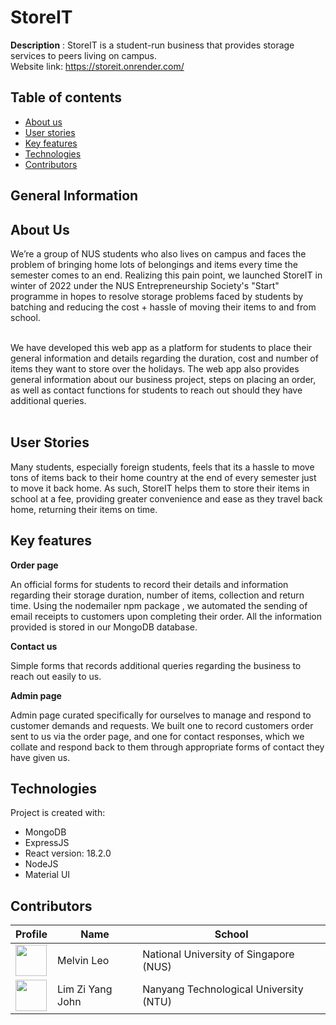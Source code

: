 # StoreIT

**Description** : StoreIT is a student-run business that provides storage services to peers living on campus.
<br>Website link: https://storeit.onrender.com/</br>

## Table of contents

- [About us](#about-us)
- [User stories](#user-stories)
- [Key features](#key-features)
- [Technologies](#technologies)
- [Contributors](#contributors)

## General Information

## About Us

We’re a group of NUS students who also lives on campus and faces the problem of bringing home lots of belongings and items every time the semester comes to an end. Realizing this pain point, we launched StoreIT in winter of 2022 under the NUS Entrepreneurship Society's "Start" programme in hopes to resolve storage problems faced by students by batching and reducing the cost + hassle of moving their items to and from school.

<br>
We have developed this web app as a platform for students to place their general information and details regarding the duration, cost and number of items they want to store over the holidays. The web app also provides general information about our business project, steps on placing an order, as well as contact functions for students to reach out should they have additional queries.
</br>

<br/>

## User Stories

Many students, especially foreign students, feels that its a hassle to move tons of items back to their home country at the end of every semester just to move it back home. As such, StoreIT helps them to store their items in school at a fee, providing greater convenience and ease as they travel back home, returning their items on time.

## Key features

**Order page**

An official forms for students to record their details and information regarding their storage duration, number of items, collection and return time. Using the nodemailer npm package , we automated the sending of email receipts to customers upon completing their order. All the information provided is stored in our MongoDB database.

**Contact us** 

Simple forms that records additional queries regarding the business to reach out easily to us.


**Admin page**

Admin page curated specifically for ourselves to manage and respond to customer demands and requests. We built one to record customers order sent to us via the order page, and one for contact responses, which we collate and respond back to them through appropriate forms of contact they have given us.


## Technologies

Project is created with:

- MongoDB
- ExpressJS
- React version: 18.2.0
- NodeJS
- Material UI

## Contributors

| Profile                                                                                                                                           | Name             | School                                 |
| ------------------------------------------------------------------------------------------------------------------------------------------------- | ---------------- | -------------------------------------- |
| <a href='https://github.com/Melvin-Leo2000' title='Melvin-Leo2000'> <img src='https://github.com/Melvin-Leo2000.png' height='50' width='50'/></a> | Melvin Leo       | National University of Singapore (NUS) |
| <a href='https://github.com/yuandjom' title='yuandjom'> <img src='https://github.com/yuandjom.png' height='50' width='50'/></a>                   | Lim Zi Yang John | Nanyang Technological University (NTU) |
